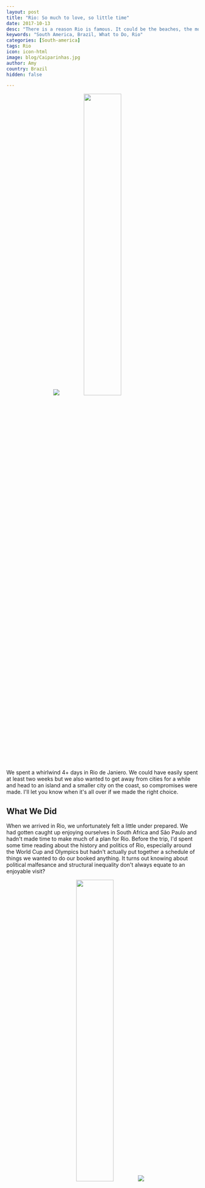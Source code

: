 ```yaml
---
layout: post
title: "Rio: So much to love, so little time"
date: 2017-10-13
desc: "There is a reason Rio is famous. It could be the beaches, the mountains, the tiny bikinis, or the amazing food and drinks. Regardless, four days was not long enough to soak it in adequately."
keywords: "South America, Brazil, What to Do, Rio"
categories: [South-america]
tags: Rio
icon: icon-html
image: blog/Caiparinhas.jpg
author: Amy
country: Brazil
hidden: false

---
```


<div style="text-align: center; max-width: calc(100% - 20px);"><a href="/static/assets/img/blog/Columbo.jpg" target="_blank"><img src="/static/assets/img/blog/Columbo.jpg" style="max-height: 415px" width="auto"></a> <a href="/static/assets/img/blog/Copacabana.jpg" target="_blank"><img src="/static/assets/img/blog/Copacabana.jpg" width="45%"></a></div><p></p>

We spent a whirlwind 4+ days in Rio de Janiero. We could have easily spent at least two weeks but we also wanted to get away from cities for a while and head to an island and a smaller city on the coast, so compromises were made. I'll let you know when it's all over if we made the right choice. 

## <i class="fa fa-check-square" aria-hidden="true" style="color:#2495C4;"></i>What We Did 

When we arrived in Rio, we unfortunately felt a little under prepared. We had gotten caught up enjoying ourselves in South Africa and São Paulo and hadn't made time to make much of a plan for Rio. Before the trip, I'd spent some time reading about the history and politics of Rio, especially around the World Cup and Olympics but hadn't actually put together a schedule of things we wanted to do our booked anything. It turns out knowing about political malfesance and structural inequality don't always equate to an enjoyable visit? 

<div style="text-align: center; max-width: calc(100% - 20px);"><a href="/static/assets/img/blog/RioStairs.jpg" target="_blank"><img src="/static/assets/img/blog/RioStairs.jpg" width="45%"></a> <a href="/static/assets/img/blog/RioCityHall.jpg" target="_blank"><img src="/static/assets/img/blog/RioCityHall.jpg" style="max-height: 415px" width="auto"></a><p><i>A couple of stops on our free walking tour: Escadaria Selarón and the Parliment building.</i></p></div>

**Day 1:** For our first day, we did some quick googling and found a "free" (tip-based) walking tour through the downtown. Staying in Ipanema, we were never at risk of missing out on the famous (though impressively crowded) beaches, so this seemed like it would ensure we got a broader experience of Rio. Admittedly, we typically try to avoid these kinds of tours. They make us feel a little like cattle or school children being sheparded around. Despite my hesitation, I have to admit I enjoyed the tour. I would have preferred to walk a little faster (my DC/NYC pace is _not_ the norm here) and I did feel self-conscious multiple times when our little group gathered around the tour guide but I learned some Brazilian history and saw some beautiful buildings that I otherwise would have either missed entirely or wouldn't have known what I was looking at. 

Most importantly, we got to stop to eat a few things. We stopped at Cafeteria Colombo, which I had already been told was a "must-visit" and I was not disappointed. It is the oldest cafe in Rio and had been where the politicians and socialites went to be seen by the important people. You can have a espresso and either a delicious chocolate pastery or a savory chicken pastel, soak up the beauty of the building, and if you have more than the 3 outfits I'm rotating through right now it is a perfect place to dress up a little and pretend you're rubbing elbows with the rich and famous. 

After our tour, we made our way back over to Copacabana and walked down the beach to Ipanema. These beaches are famous for a reason. They are situated between mountains, have gentle waves, and there are a million things going on everywhere you look. Between the vendors that are everywhere selling everything from fresh-grilled cheese on a stick to stylish sun hats, the infamous teeny tiny bikinis, children running around, or the volleyball games that are really soccer over a volleyball net; there is a lot to take in. 

People-watching is excellent though so, we grabbed a beachside table under an umbrella and had some caiphirinhas while we soaked up the scene.

<div style="text-align: center; max-width: calc(100% - 20px);"><a href="/static/assets/img/blog/Climbing.jpg" target="_blank"><img src="/static/assets/img/blog/Climbing.jpg" width="45%"></a> <a href="/static/assets/img/blog/SugarLoaf.jpg" target="_blank"><img src="/static/assets/img/blog/SugarLoaf.jpg" width="45%"></a><p><i>Climbing Sugar Loaf and the view of it from a nearby beach.</i></p></div> 


**Day 2:** While we've been traveling, Nate and I have been doing a lot of walking. I mean a lot. We're at 235 miles so far. Rio was no exception. We started our second day walking around the lagoon that was only a few blocks from our apartment. The lagoon has a walking path around it and on Saturday it was packed with runners, bikers, families playing on play grounds or at inflatable bounce houses, and plenty of stands selling coconuts. 

After walking about halfway around the lagoon, we reached Parque Lage. It was a mansion at one point but is now a park, visual art school, and cafe. It has free entrance and so we walked around a little before grabbing a public bus back to the apartment. We only spent a little time at Parque Lage because we knew it was also on the agenda for the next day. 

Then came the big adventure. You may have noticed a recurring theme, and it will come up again. Nate and I climb mountains. Sometimes climbing is really just hiking but this time there was some actual climbing going on too. We booked a guide, Mingo, through [Ancoraue Climbing](http://www.ancoraue.com/) to hike Sugar Loaf (Pão de Açúcar), Originally we had hoped to hike all the way up Corcovado to Christ the Redeemer but over the summer [too many hikers were robbed](https://br.usembassy.gov/security-message-u-s-citizens-increased-crime-corcovado-hiking-trails-july-7-2017/) on their way up for us to be comfortable. So, while it will likely be controversial, we skipped Christ the Redeemer entirely and opted for Sugar Loaf instead. 

<div style="text-align: center; max-width: calc(100% - 20px);"><a href="/static/assets/img/blog/Robbed.jpg" target="_blank"><img src="/static/assets/img/blog/Robbed.jpg" style="max-height: 415px" width="auto"></a> <a href="/static/assets/img/blog/RioCableCare.jpg" target="_blank"><img src="/
static/assets/img/blog/RioCableCar.jpg" width="45%"></a><p><i>A sign that was put up to warn tourist about the robberies that have been happening on the trail to Chirst the Redeemer and the view of the cable car going up to Sugar Loaf.</i></p></div>


I didn't fully internalize what I was getting myself into when Nate suggested the hike with a little climbing. I don't climb. I am also in denial about having a fear of heights. Still, I agreed and off we went with Mingo. The Sugar Loaf hike starts out simple enough, you walk along a nice flat path around the side by the ocean. Kids are roller blading, people are jogging, and there is a party boat just off shore blasting house music. How bad could this be?

Then we turn and the path basically disappears. No more flat walkway. Instead, we are supposed to walk up an incline that looks like 75 degrees and pretty close to smooth. Mingo assures me that if you put weight on the balls of your feet that it will be fine and that using your hands won't help. I know he is probably right but what do I do? Use my hands almost the entire way up in a pretty awkward bear crawl type position. Turns out I don't trust my shoes to keep me from sliding down the side of a mountain. Nate took to it like a natural though.

After over an hour of this steep incline search for footholds, we reached a portion for climbing. Nate definitely told me about the climbing. Yet in my head I pictured the climbing wall at my college gym, not a mountain with little crevices I'd need to cling to. 

Luckily I'm stubborn and not one to be outdone. So into the harness I went. First Mingo went up, then Nate, both with little to no fanfare. Then it was my turn. It was going pretty well up until I was supposed to reach under a rock, hold on, then do a sort of swing step to bring myself over to the next foot hold before pushing myself over the top of the wall. I got through the swinging around portion better than I had expected but when it came time to push/pull muslef up I got stuck. I couldn't make it. So I plastered myself to the mountain, swearing under my breath and certain I was about to slide off. After letting me struggle a little to get up on my own, Nate offered a helping hand and I made it up. It was not graceful. I should really have done some practice climbs in the safety of a rock gym or something.  After just a bit more sheer face walking, we made it to the top and got to enjoy a great view. As an added bonus, for those who make the climb, they don't charge you to take the cable car back down the mountain (!), which was great because I definitely wasn't going down the way we came up. After only 2.3 miles that felt _way_ longer than that, the hike was a little bit of an adrenaline boost but left me happy and tired, just like any good hike should. 

We won't be taking Mingo up on his offer for more challenging climbs in Brazil or Chile but I do plan on checking out some gyms when this whole trip is over. If nothing else it was a great workout. 


<div style="text-align: center; max-width: calc(100% - 20px);"><a href="/static/assets/img/blog/PalmTrees.jpg" target="_blank"><img src="/static/assets/img/blog/PalmTrees.jpg" width="45%"></a> <a href="/static/assets/img/blog/RioFountain.jpg" target="_blank"><img src="/
static/assets/img/blog/RioFountain.jpg" width="45%"></a><p><i>Rio Botanical Garden</i></p></div>

**Day 3:** After a tiring day, we probably should've relaxed on the beach but we didn't. We walked about 13 miles around the other side of the lagoon we'd explored the day before to the botantical garden and Parque Lage.

The botanical garden was pretty but [Kirstenbosch](http://site.awellchartedpath.com/blog/2017/09/Kirstenbosch/) in Cape Town may have spoiled all other botanical gardens for us. Still, the addition of monkeys scurryng through the trees was a fun improvement. 

After walking around the botanical garden, we made our way back to Parque Lage for a picnic. Unlike Kirstenbosch, picnics are not allowed at the Rio botanical garden. Parque Lage was a great place for a picnic though, and then we did more exploring than we had time for the previous day. One interesting characteristic about Parque Lage is that it is apparently the go to place for photo shoots of very-pregnant women. Everywhere we looked professional photographers were busy posing women that we at least 8 months pregnant. 


<div style="text-align: center; max-width: calc(100% - 20px);"><a href="/static/assets/img/blog/Lagoon.jpg" target="_blank"><img src="/static/assets/img/blog/Lagoon.jpg" width="50%"></a><p><i>The lagoon only a few blocks from the apartment we stayed in.</i></p></div>



<div style="text-align: center; max-width: calc(100% - 20px);"><a href="/static/assets/img/blog/Fruits.JPG" target="_blank"><img src="/static/assets/img/blog/Fruits.JPG" width="45%"></a> <a href="/static/assets/img/blog/Caiparinhas.jpg" target="_blank"><img src="/
static/assets/img/blog/Caiparinhas.jpg" width="45%"></a></div><p></p>


**Day 4:** From the start, we knew we wanted to do a couple of things on the trip as special treats: food tours and cooking classes. Eating is an important way to get to know the places you're visiting, plus I wanted to come away from this trip with some amazing new foods/recipies in my repetoire. 

Rio was the first of the food tours and we were not diappointed. We spent almost 7 hours with Tom from [Eat Rio food tours](http://eatrio.net/eat-rio-food-tours) and it was amazing. We started with exotic fruits, tried juices, fried balls of cod, stews, beers, and the best caiparinha I've ever had. 

Two of my favorite things we tried were Jabuticaba berries that you pop into your mouth like muskat grapes and Caldo de Cana, which is freshly squeezed sugarcane juice. The juice was as sweet as the sweet tea I would drink growing up and was ice cold and refreshing on a hot Rio day. It was also fun to watch them feed the long sugar cane stalks through the juicer in the van behind the stand and see the juice gush out. While these were a couple of my favorite things, without exception, though others did no agree with me, it was all tasty. 

I can't do justice to the food tour here but if you're ever in Rio, do the food tour and tell Tom I said hello. You won't be sorry. 

<div style="text-align: center; max-width: calc(100% - 20px);"><a href="/static/assets/img/blog/LadySubway.jpg" target="_blank"><img src="/static/assets/img/blog/LadySubway.jpg" width="50%"></a></div><p></p>

**Day 5:** We took a van to a boat to Ilha Grande. More on that to come soon. 

## <i class="fa fa-check-square" aria-hidden="true" style="color:#2495C4;"></i>How We Did with Our Budget

Our budget for Rio was the same as for São Paulo. We budgeted as much as $85 dollars a night for accomodations but we were able to find a apartment in  Ipanema with a full kitchen for only $59 a night. The apartment wasn't anything special but the location was great and it had everything we needed. 

We also budgeted $15 dollars per day per person for food and $15 dollars per day per person for entertainment. However, for Nate's birthday we ended up with a little outside-budget funding that allowed us to have a nicer dinner out and do a food tour that otherwise would have blown-up our budget. Still, we kept to our usual habit of making 2 meals a day at the AirBnB to save money, with the exception of our food tour day, and ended up coming in at an average of $49 a day for the two of us (out of $60 a day that we budgeted). This did not include our amazing food tour but included our guided hike/climb up Sugar Loaf. 

We also almost exlcusively took public transporation. The subway system is very easy to use, clean, and the announcements are also made in English. In a sad bit of genius, there is also a women-only car on the subway for rush hour commutes. Is it sad that it is necessary? Yes. Would I ride in it every single day if I lived here? Yes. 